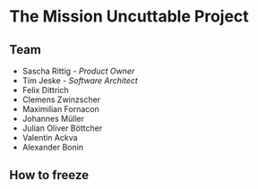 # The Mission Uncuttable Project

## Team

- Sascha Rittig - *Product Owner*
- Tim Jeske - *Software Architect*
- Felix Dittrich
- Clemens Zwinzscher
- Maximilian Fornacon
- Johannes Müller
- Julian Oliver Böttcher
- Valentin Ackva
- Alexander Bonin
## How to freeze
